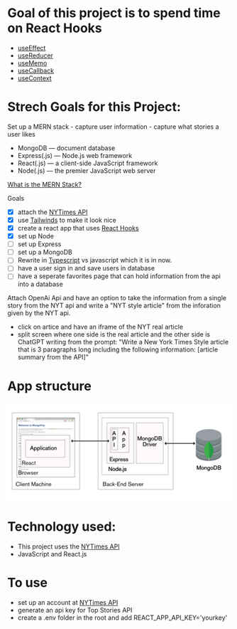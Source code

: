 # Goal of this project is to spend time on React Hooks

- [useEffect](https://reactjs.org/docs/hooks-reference.html#useeffect)
- [useReducer](https://reactjs.org/docs/hooks-reference.html#usereducer)
- [useMemo](https://reactjs.org/docs/hooks-reference.html#usememo)
- [useCallback](https://reactjs.org/docs/hooks-reference.html#usecallback)
- [useContext](https://reactjs.org/docs/hooks-reference.html#usecontext)

# Strech Goals for this Project:

Set up a MERN stack - capture user information - capture what stories a user likes
- MongoDB — document database
- Express(.js) — Node.js web framework
- React(.js) — a client-side JavaScript framework
- Node(.js) — the premier JavaScript web server

[What is the MERN Stack?](https://www.mongodb.com/mern-stack)

Goals
- [x] attach the [NYTimes API](https://developer.nytimes.com/apis)
- [x] use [Tailwinds](https://tailwindcss.com/) to make it look nice 
- [x] create a react app that uses [React Hooks](https://reactjs.org/docs/hooks-intro.html)
- [x] set up Node
- [ ] set up Express 
- [ ] set up a MongoDB
- [ ] Rewrite in [Typescript](https://www.typescriptlang.org/) vs javascript which it is in now. 
- [ ] have a user sign in and save users in database 
- [ ] have a seperate favorites page that can hold information from the api into a database

Attach OpenAi Api and have an option to take the information from a single story from the NYT api and write a "NYT style article" from the inforation given by the NYT api.
- click on artice and have an iframe of the NYT real article 
- split screen where one side is the real article and the other side is ChatGPT writing from the prompt:
"Write a New York Times Style article that is 3 paragraphs long including the following information: [article summary from the API]"

# App structure
![app structure](assets/MERN%20stack%20app%20structure.png)

# Technology used:

- This project uses the [NYTimes API](https://developer.nytimes.com/apis)
- JavaScript and React.js

# To use
- set up an account at [NYTimes API](https://developer.nytimes.com/apis)
- generate an api key for Top Stories API
- create a .env folder in the root and add REACT_APP_API_KEY='yourkey'